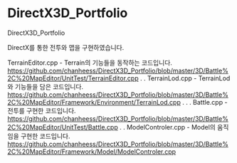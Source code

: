 # DirectX3D_Portfolio
 DirectX3D_Portfolio


DirectX를 통한 전투와 맵을 구현하였습니다.

TerrainEditor.cpp  -  Terrain의 기능들을 동작하는 코드입니다.
https://github.com/chanheess/DirectX3D_Portfolio/blob/master/3D/Battle%2C%20MapEditor/UnitTest/TerrainEditor.cpp
.
.
TerrainLod.cpp  -  TerrainLod와 기능들을 담은 코드입니다.
https://github.com/chanheess/DirectX3D_Portfolio/blob/master/3D/Battle%2C%20MapEditor/Framework/Environment/TerrainLod.cpp
.
.
.
Battle.cpp  -  전투를 구현한 코드입니다.
https://github.com/chanheess/DirectX3D_Portfolio/blob/master/3D/Battle%2C%20MapEditor/UnitTest/Battle.cpp
.
.
ModelControler.cpp  -  Model의 움직임을 구현한 코드입니다.
https://github.com/chanheess/DirectX3D_Portfolio/blob/master/3D/Battle%2C%20MapEditor/Framework/Model/ModelControler.cpp
